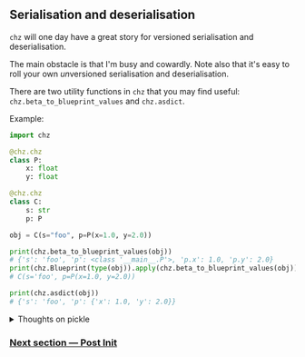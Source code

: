 ## Serialisation and deserialisation

`chz` will one day have a great story for versioned serialisation and deserialisation.

The main obstacle is that I'm busy and cowardly. Note also that it's easy to roll your own
*un*versioned serialisation and deserialisation.

There are two utility functions in `chz` that you may find useful:
`chz.beta_to_blueprint_values` and `chz.asdict`.

Example:
```python
import chz

@chz.chz
class P:
    x: float
    y: float

@chz.chz
class C:
    s: str
    p: P

obj = C(s="foo", p=P(x=1.0, y=2.0))

print(chz.beta_to_blueprint_values(obj))
# {'s': 'foo', 'p': <class '__main__.P'>, 'p.x': 1.0, 'p.y': 2.0}
print(chz.Blueprint(type(obj)).apply(chz.beta_to_blueprint_values(obj)).make())
# C(s='foo', p=P(x=1.0, y=2.0))

print(chz.asdict(obj))
# {'s': 'foo', 'p': {'x': 1.0, 'y': 2.0}}
```

<details>
<summary>Thoughts on pickle</summary>

Pickle is actually totally fine here, if you don't need human readability.

`chz` is powerful enough that the ability to execute arbitrary code when deserialising is mostly
going to be the same as `pickle`'s.

The other thing `pickle` doesn't give you is versioning. Here's a dumb hack that allows evolution
for basic field additions.

```python
import pickle
import chz
from chz.util import MISSING

@chz.chz
class A:
    a: int

d = pickle.dumps(A(a=5))

@chz.chz
class A:
    a: int
    b: bool = True

    def __setstate__(self, state):
        for field in self.__chz_fields__.values():
            if field.x_name not in state:
                if field._default is not MISSING:
                    state[field.x_name] = field._default
                if field._default_factory is not MISSING:
                    state[field.x_name] = field._default_factory()
        self.__dict__.update(state)
        return self

print(pickle.loads(d))
```
</details>

### [Next section — Post Init](./21_post_init.md)
